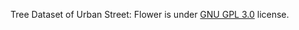 Tree Dataset of Urban Street: Flower is under [GNU GPL 3.0](https://www.gnu.org/licenses/gpl-3.0.en.html) license.